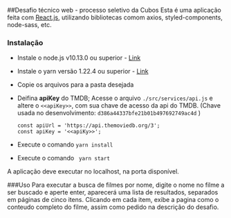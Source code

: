 <!-- @format -->

##Desafio técnico web - processo seletivo da Cubos
Esta é uma aplicação feita com [React.js](https://pt-br.reactjs.org/ "react.js"), utilizando bibliotecas comom axios, styled-components, node-sass, etc.

### Instalação

- Instale o node.js v10.13.0 ou superior - [Link](https://nodejs.org/en/ "node.js")
- Instale o yarn versão 1.22.4 ou superior - [Link](https://classic.yarnpkg.com/en/docs/install/#windows-stable "yarn")
- Copie os arquivos para a pasta desejada
- Deifina **apiKey** do TMDB;
  Acesse o arquivo `./src/services/api.js` e altere o `<<apiKey>>`, com sua chave de acesso da api do TMDB. (Chave usada no desenvolvimento: `d386a44337bfe21b01b497692749ac4d` )

      const apiUrl = 'https://api.themoviedb.org/3';
      const apiKey = '<<apiKy>>';

- Execute o comando `yarn install`
- Execute o comando ` yarn start`

A aplicação deve executar no localhost, na porta disponível.

###Uso
Para executar a busca de filmes por nome, digite o nome no filme a ser buscado e aperte enter, aparecerá uma lista de resultados, separados em páginas de cinco itens. Clicando em cada item, exibe a pagina como o conteudo completo do filme, assim como pedido na descrição do desafio.
